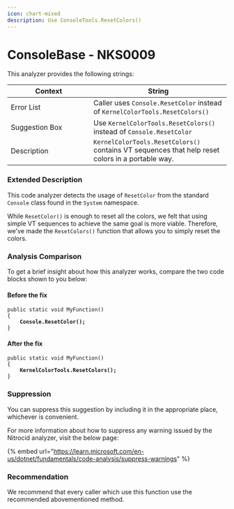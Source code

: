 ```yaml
---
icon: chart-mixed
description: Use ConsoleTools.ResetColors()
---
```


# ConsoleBase - NKS0009

This analyzer provides the following strings:

<table><thead><tr><th width="174">Context</th><th>String</th></tr></thead><tbody><tr><td>Error List</td><td>Caller uses <code>Console.ResetColor</code> instead of <code>KernelColorTools.ResetColors()</code></td></tr><tr><td>Suggestion Box</td><td>Use <code>KernelColorTools.ResetColors()</code> instead of <code>Console.ResetColor</code></td></tr><tr><td>Description</td><td><code>KernelColorTools.ResetColors()</code> contains VT sequences that help reset colors in a portable way.</td></tr></tbody></table>

### Extended Description

This code analyzer detects the usage of `ResetColor` from the standard `Console` class found in the `System` namespace.

While `ResetColor()` is enough to reset all the colors, we felt that using simple VT sequences to achieve the same goal is more viable. Therefore, we've made the `ResetColors()` function that allows you to simply reset the colors.

### Analysis Comparison

To get a brief insight about how this analyzer works, compare the two code blocks shown to you below:

#### Before the fix

<pre class="language-csharp" data-title="Somewhere in your mod code..." data-line-numbers><code class="lang-csharp">public static void MyFunction()
{
<strong>    Console.ResetColor();
</strong>}
</code></pre>

#### After the fix

<pre class="language-csharp" data-title="Somewhere in your mod code..." data-line-numbers><code class="lang-csharp">public static void MyFunction()
{
<strong>    KernelColorTools.ResetColors();
</strong>}
</code></pre>

### Suppression

You can suppress this suggestion by including it in the appropriate place, whichever is convenient.

For more information about how to suppress any warning issued by the Nitrocid analyzer, visit the below page:

{% embed url="https://learn.microsoft.com/en-us/dotnet/fundamentals/code-analysis/suppress-warnings" %}

### Recommendation

We recommend that every caller which use this function use the recommended abovementioned method.

